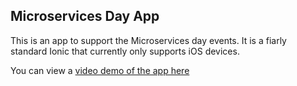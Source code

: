 ## Microservices Day App

This is an app to support the Microservices day events. It is a fiarly standard Ionic that currently only supports iOS devices.

You can view a [video demo of the app here](https://www.youtube.com/watch?v=TnhK4jjvKvI)

